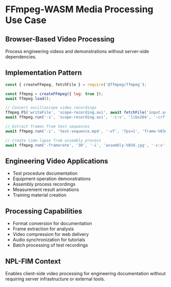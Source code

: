# FFmpeg-WASM Media Processing Use Case

## Browser-Based Video Processing
Process engineering videos and demonstrations without server-side dependencies.

## Implementation Pattern
```javascript
const { createFFmpeg, fetchFile } = require('@ffmpeg/ffmpeg');

const ffmpeg = createFFmpeg({ log: true });
await ffmpeg.load();

// Convert oscilloscope video recordings
ffmpeg.FS('writeFile', 'scope-recording.avi', await fetchFile('input.avi'));
await ffmpeg.run('-i', 'scope-recording.avi', '-c:v', 'libx264', '-crf', '23', 'output.mp4');

// Extract frames from test sequences
await ffmpeg.run('-i', 'test-sequence.mp4', '-vf', 'fps=1', 'frame-%03d.png');

// Create time-lapse from assembly process
await ffmpeg.run('-framerate', '30', '-i', 'assembly-%03d.jpg', '-c:v', 'libx264', 'assembly.mp4');
```

## Engineering Video Applications
- Test procedure documentation
- Equipment operation demonstrations
- Assembly process recordings
- Measurement result animations
- Training material creation

## Processing Capabilities
- Format conversion for documentation
- Frame extraction for analysis
- Video compression for web delivery
- Audio synchronization for tutorials
- Batch processing of test recordings

## NPL-FIM Context
Enables client-side video processing for engineering documentation without requiring server infrastructure or external tools.